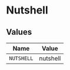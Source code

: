 # Nutshell


## Values

| Name       | Value      |
| ---------- | ---------- |
| `NUTSHELL` | nutshell   |